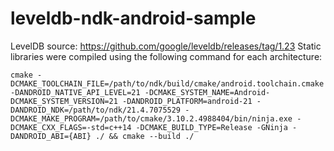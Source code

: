 # leveldb-ndk-android-sample

LevelDB source: https://github.com/google/leveldb/releases/tag/1.23
Static libraries were compiled using the following command for each architecture:
```
cmake -DCMAKE_TOOLCHAIN_FILE=/path/to/ndk/build/cmake/android.toolchain.cmake -DANDROID_NATIVE_API_LEVEL=21 -DCMAKE_SYSTEM_NAME=Android-DCMAKE_SYSTEM_VERSION=21 -DANDROID_PLATFORM=android-21 -DANDROID_NDK=/path/to/ndk/21.4.7075529 -DCMAKE_MAKE_PROGRAM=/path/to/cmake/3.10.2.4988404/bin/ninja.exe -DCMAKE_CXX_FLAGS=-std=c++14 -DCMAKE_BUILD_TYPE=Release -GNinja -DANDROID_ABI={ABI} ./ && cmake --build ./
```